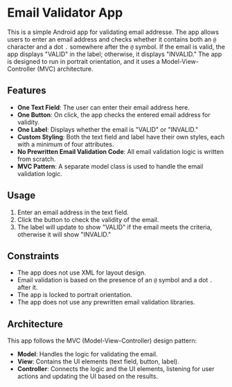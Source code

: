 # Email Validator App

This is a simple Android app for validating email addresse. The app allows users to enter an email address and checks whether it contains both an `@` character and a dot `.` somewhere after the `@` symbol. If the email is valid, the app displays "VALID" in the label; otherwise, it displays "INVALID." The app is designed to run in portrait orientation, and it uses a Model-View-Controller (MVC) architecture.

## Features

- **One Text Field**: The user can enter their email address here.
- **One Button**: On click, the app checks the entered email address for validity.
- **One Label**: Displays whether the email is "VALID" or "INVALID."
- **Custom Styling**: Both the text field and label have their own styles, each with a minimum of four attributes.
- **No Prewritten Email Validation Code**: All email validation logic is written from scratch.
- **MVC Pattern**: A separate model class is used to handle the email validation logic.

## Usage

1. Enter an email address in the text field.
2. Click the button to check the validity of the email.
3. The label will update to show "VALID" if the email meets the criteria, otherwise it will show "INVALID."

## Constraints

- The app does not use XML for layout design.
- Email validation is based on the presence of an `@` symbol and a dot `.` after it.
- The app is locked to portrait orientation.
- The app does not use any prewritten email validation libraries.

## Architecture

This app follows the MVC (Model-View-Controller) design pattern:
- **Model**: Handles the logic for validating the email.
- **View**: Contains the UI elements (text field, button, label).
- **Controller**: Connects the logic and the UI elements, listening for user actions and updating the UI based on the results.
